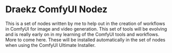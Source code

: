 # Draekz ComfyUI Nodez

This is a set of nodes written by me to help out in the creation of workflows in ComfyUI for image and video generation. This set of tools will be evolving and is really early on in my learning of the ComfyUI tools and workflows. More to come here. These will be installed automatically in the set of nodes when using the ComfyUI Ultimate Installer.

